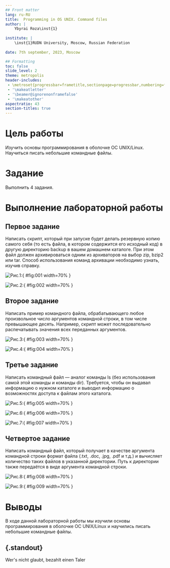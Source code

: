 ```yaml
---
## Front matter
lang: ru-RU
title:  Programming in OS UNIX. Command files
author: |
	Ybyrai Roza\inst{1}
	
institute: |
	\inst{1}RUDN University, Moscow, Russian Federation
	
date: 7th september, 2023, Moscow

## Formatting
toc: false
slide_level: 2
theme: metropolis
header-includes: 
 - \metroset{progressbar=frametitle,sectionpage=progressbar,numbering=fraction}
 - '\makeatletter'
 - '\beamer@ignorenonframefalse'
 - '\makeatother'
aspectratio: 43
section-titles: true
---
```


# Цель работы

Изучить основы программирования в оболочке ОС UNIX/Linux. Научиться писать небольшие командные файлы.

# Задание

Выполнить 4 задания.

# Выполнение лабораторной работы
## Первое задание
Написать скрипт, который при запуске будет делать резервную копию самого себя (то есть файла, в котором содержится его исходный код) в другую директорию backup
в вашем домашнем каталоге. При этом файл должен архивироваться одним из архиваторов на выбор zip, bzip2 или tar. Способ использования команд архивации
необходимо узнать, изучив справку.

![Рис.1: ](image9/lab10.1.jpg){ #fig:001 width=70% }

![Рис.2: ](image9/lab10.2.jpg){ #fig:002 width=70% }

## Второе задание

Написать пример командного файла, обрабатывающего любое произвольное число аргументов командной строки, в том числе превышающее десять. Например, скрипт
может последовательно распечатывать значения всех переданных аргументов.

![Рис.3: ](image9/lab10.3.jpg){ #fig:003 width=70% }

![Рис.4: ](image9/lab10.4.jpg){ #fig:004 width=70% }

## Третье задание

Написать командный файл — аналог команды ls (без использования самой этой команды и команды dir). Требуется, чтобы он выдавал информацию о нужном каталоге
и выводил информацию о возможностях доступа к файлам этого каталога.

![Рис.5: ](image9/lab10.5.jpg){ #fig:005 width=70% }

![Рис.6: ](image9/lab10.6.jpg){ #fig:006 width=70% }

![Рис.7: ](image9/lab10.7.jpg){ #fig:007 width=70% }

##  Четвертое задание

Написать командный файл, который получает в качестве аргумента командной строки
формат файла (.txt, .doc, .jpg, .pdf и т.д.) и вычисляет количество таких файлов
в указанной директории. Путь к директории также передаётся в виде аргумента командной строки.

![Рис.8: ](image9/lab10.8.jpg){ #fig:008 width=70% }

![Рис.9: ](image9/lab10.9.jpg){ #fig:009 width=70% }

# Выводы

В ходе данной лабораторной работы мы изучили основы программирования в оболочке ОС UNIX/Linux и научились писать небольшие командные файлы.

## {.standout}

Wer's nicht glaubt, bezahlt einen Taler
